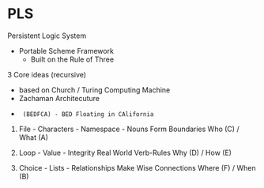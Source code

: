 # PLS
Persistent Logic System 
   - Portable Scheme Framework  
     - Built on the Rule of Three

3 Core ideas (recursive) 
   - based on Church / Turing Computing Machine
   -   Zachaman Architecuture
   -      (BEDFCA) - BED Floating in CAlifornia

1. File - Characters  - Namespace -
       Nouns Form Boundaries
          Who (C) / What (A)

2. Loop - Value - Integrity
       Real World Verb-Rules
          Why (D) / How (E)

3. Choice - Lists - Relationships 
       Make Wise Connections
          Where (F) / When (B)
